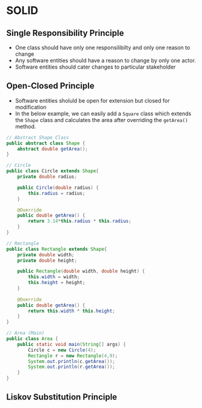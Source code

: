 # SOLID

## Single Responsibility Principle

- One class should have only one responsilibilty and only one reason to change
- Any software entities should have a reason to change by only one actor. 
- Software entities should cater changes to particular stakeholder

## Open-Closed Principle

- Software entities sholuld be open for extension but closed for modification
- In the below example, we can easily add a `Square` class which extends the `Shape`
class and calculates the area after overriding the `getArea()` method.

```java
// Abstract Shape Class
public abstract class Shape {
    abstract double getArea();
}
```

```java
// Circle
public class Circle extends Shape{
    private double radius;

    public Circle(double radius) {
        this.radius = radius;
    }

    @Override
    public double getArea() {
        return 3.14*this.radius * this.radius;
    }
}
```

```java
// Rectangle
public class Rectangle extends Shape{
    private double width;
    private double height;

    public Rectangle(double width, double height) {
        this.width = width;
        this.height = height;
    }
    
    @Override
    public double getArea() {
        return this.width * this.height;
    }
}
```

```java
// Area (Main)
public class Area {
    public static void main(String[] args) {
        Circle c = new Circle(4);
        Rectangle r = new Rectangle(4,9);
        System.out.println(c.getArea());
        System.out.println(r.getArea());
    }
}
```


## Liskov Substitution Principle


